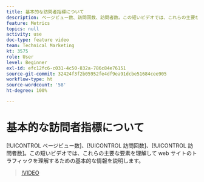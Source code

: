 ```yaml
---
title: 基本的な訪問者指標について
description: ページビュー数、訪問回数、訪問者数。この短いビデオでは、これらの主要な要素を理解して web サイトのトラフィックを理解するための基本的な情報を説明します。
feature: Metrics
topics: null
activity: use
doc-type: feature video
team: Technical Marketing
kt: 3575
role: User
level: Beginner
exl-id: efc12fc6-c031-4c50-832a-786c84e76151
source-git-commit: 32424f3f2b05952fe4df9ea91dcbe51684cee905
workflow-type: ht
source-wordcount: '58'
ht-degree: 100%

---
```


# 基本的な訪問者指標について

[!UICONTROL ページビュー数]、[!UICONTROL 訪問回数]、[!UICONTROL 訪問者数]。この短いビデオでは、これらの主要な要素を理解して web サイトのトラフィックを理解するための基本的な情報を説明します。

>[!VIDEO](https://video.tv.adobe.com/v/28774/?quality=12)
